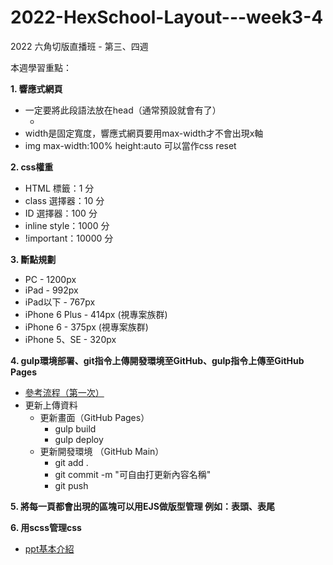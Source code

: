 # 2022-HexSchool-Layout---week3-4

2022 六角切版直播班 - 第三、四週

本週學習重點：

<b>1. 響應式網頁</b>
  - 一定要將此段語法放在head（通常預設就會有了）
    - <meta name="viewport" content="width=device-width, initial-scale=1.0">
  - width是固定寬度，響應式網頁要用max-width才不會出現x軸
  - img max-width:100% height:auto 可以當作css reset

<b>2. css權重</b>
  - HTML 標籤：1 分
  - class 選擇器：10 分
  - ID 選擇器：100 分
  - inline style：1000 分
  - !important：10000 分

<b>3. 斷點規劃</b>
  - PC - 1200px
  - iPad - 992px
  - iPad以下 - 767px
  - iPhone 6 Plus - 414px (視專案族群)
  - iPhone 6 - 375px (視專案族群)
  - iPhone 5、SE - 320px

<b>4. gulp環境部署、git指令上傳開發環境至GitHub、gulp指令上傳至GitHub Pages</b>
  - <a href="https://hackmd.io/yWpLNMPRT2yvIR4Zq_idGw?view">參考流程（第一次）</a>
  - 更新上傳資料
    - 更新畫面（GitHub Pages）
      - gulp build
      - gulp deploy
    - 更新開發環境 （GitHub Main）
      - git add .
      - git commit -m "可自由打更新內容名稱"
      - git push
      
<b>5. 將每一頁都會出現的區塊可以用EJS做版型管理 例如：表頭、表尾</b>

<b>6. 用scss管理css</b>
  - <a href="https://docs.google.com/presentation/d/11-HFPxkmVj5b6WP50zkKB_GtccvynUu3GaDeALaLpd0/edit#slide=id.p42">ppt基本介紹</a>
